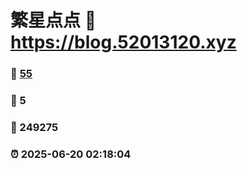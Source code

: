# 繁星点点 :link: https://blog.52013120.xyz 
### :page_facing_up: [55](https://blog.52013120.xyz/tag.html) 
### :speech_balloon: 5 
### :hibiscus: 249275 
### :alarm_clock: 2025-06-20 02:18:04 
